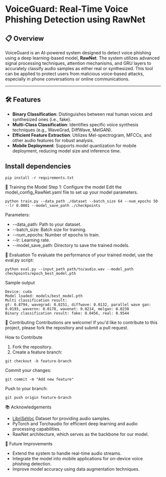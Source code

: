 # **VoiceGuard: Real-Time Voice Phishing Detection using RawNet**

## 📋 **Overview**
VoiceGuard is an AI-powered system designed to detect voice phishing using a deep learning-based model, **RawNet**. The system utilizes advanced signal processing techniques, attention mechanisms, and GRU layers to accurately classify audio samples as either real or synthesized. This tool can be applied to protect users from malicious voice-based attacks, especially in phone conversations or online communications.

---

## 🛠 **Features**
- **Binary Classification**: Distinguishes between real human voices and synthesized ones (i.e., fake).
- **Multi-Class Classification**: Identifies specific voice synthesis techniques (e.g., WaveGrad, DiffWave, MelGAN).
- **Efficient Feature Extraction**: Utilizes Mel-spectrogram, MFCCs, and other audio features for robust analysis.
- **Mobile Deployment**: Supports model quantization for mobile deployment, reducing model size and inference time.

## **Install dependencies**
```
pip install -r requirements.txt
```
🚀 Training the Model
Step 1: Configure the model
Edit the model_config_RawNet.yaml file to set up your model parameters.
```
python train.py --data_path ./dataset --batch_size 64 --num_epochs 50 --lr 0.0001 --model_save_path ./checkpoints
```
Parameters:

- --data_path: Path to your dataset.
- --batch_size: Batch size for training.
-  --num_epochs: Number of epochs to train.
-  --lr: Learning rate.
-  --model_save_path: Directory to save the trained models.
  
🧪 Evaluation
To evaluate the performance of your trained model, use the eval.py script:
```
python eval.py --input_path path/to/audio.wav --model_path checkpoints/epoch_best_model.pth
```
Sample output

```
Device: cuda
Model loaded: models/best_model.pth
Multi classification result:
gt: 0.8794, wavegrad: 0.0251, diffwave: 0.0132, parallel wave gan: 0.0193, wavernn: 0.0178, wavenet: 0.0214, melgan: 0.0238
Binary classification result: fake: 0.0456, real: 0.9544
```
🤝 Contributing
Contributions are welcome! If you'd like to contribute to this project, please fork the repository and submit a pull request.

How to Contribute
1. Fork the repository.
2. Create a feature branch:

```
git checkout -b feature-branch
```
Commit your changes:

```
git commit -m "Add new feature"
```
Push to your branch:

```
git push origin feature-branch
```
📚 Acknowledgements
* [LibriSeVoc](https://drive.google.com/file/d/1NXF9w0YxzVjIAwGm_9Ku7wfLHVbsT7aG/view) Dataset for providing audio samples.
* PyTorch and Torchaudio for efficient deep learning and audio processing capabilities.
* RawNet architecture, which serves as the backbone for our model.
  
📝 Future Improvements
- Extend the system to handle real-time audio streams.
- Integrate the model into mobile applications for on-device voice phishing detection.
- Improve model accuracy using data augmentation techniques.

